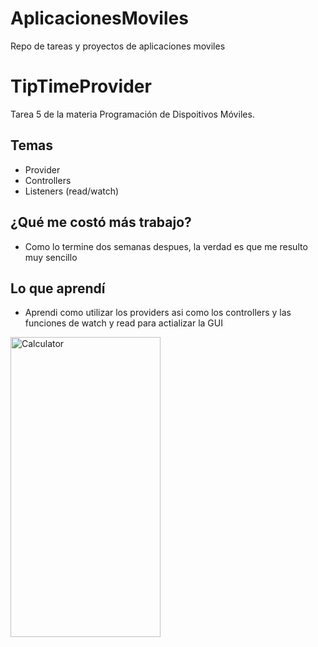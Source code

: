 # AplicacionesMoviles
Repo de tareas y proyectos de aplicaciones moviles
# TipTimeProvider
Tarea 5 de la materia Programación de Dispoitivos Móviles.

## Temas
* Provider
* Controllers
* Listeners (read/watch)

## ¿Qué me costó más trabajo?
* Como lo termine dos semanas despues, la verdad es que me resulto muy sencillo

## Lo que aprendí
* Aprendi como utilizar los providers asi como los controllers y las funciones de watch y read para actializar la GUI

<p>
  <img src="https://imgur.com/a/GI4bD6B" width="240" height="480" title="Calculator"/>
</p>
